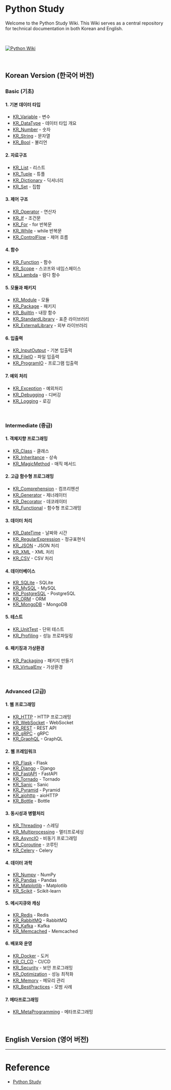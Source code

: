 # Python Study

Welcome to the Python Study Wiki. This Wiki serves as a central repository for technical documentation in both Korean and English.

<br/>

[![Python Wiki](https://img.shields.io/badge/Python%20Wiki-%233776AB?style=for-the-badge&logo=python&logoColor=white)](https://github.com/somaz94/python-study/wiki)

<br/>

## Korean Version (한국어 버전)

### Basic (기초)
#### 1. 기본 데이터 타입
- [KR_Variable](https://github.com/somaz94/python-study/wiki/KR_Variable) - 변수
- [KR_DataType](https://github.com/somaz94/python-study/wiki/KR_DataType) - 데이터 타입 개요
- [KR_Number](https://github.com/somaz94/python-study/wiki/KR_Number) - 숫자
- [KR_String](https://github.com/somaz94/python-study/wiki/KR_String) - 문자열
- [KR_Bool](https://github.com/somaz94/python-study/wiki/KR_Bool) - 불리언

#### 2. 자료구조
- [KR_List](https://github.com/somaz94/python-study/wiki/KR_List) - 리스트
- [KR_Tuple](https://github.com/somaz94/python-study/wiki/KR_Tuple) - 튜플
- [KR_Dictionary](https://github.com/somaz94/python-study/wiki/KR_Dictionary) - 딕셔너리
- [KR_Set](https://github.com/somaz94/python-study/wiki/KR_Set) - 집합

#### 3. 제어 구조
- [KR_Operator](https://github.com/somaz94/python-study/wiki/KR_Operator) - 연산자
- [KR_If](https://github.com/somaz94/python-study/wiki/KR_If) - 조건문
- [KR_For](https://github.com/somaz94/python-study/wiki/KR_For) - for 반복문
- [KR_While](https://github.com/somaz94/python-study/wiki/KR_While) - while 반복문
- [KR_ControlFlow](https://github.com/somaz94/python-study/wiki/KR_ControlFlow) - 제어 흐름

#### 4. 함수
- [KR_Function](https://github.com/somaz94/python-study/wiki/KR_Function) - 함수
- [KR_Scope](https://github.com/somaz94/python-study/wiki/KR_Scope) - 스코프와 네임스페이스
- [KR_Lambda](https://github.com/somaz94/python-study/wiki/KR_Lambda) - 람다 함수

#### 5. 모듈과 패키지
- [KR_Module](https://github.com/somaz94/python-study/wiki/KR_Module) - 모듈
- [KR_Package](https://github.com/somaz94/python-study/wiki/KR_Package) - 패키지
- [KR_BuiltIn](https://github.com/somaz94/python-study/wiki/KR_BuiltIn) - 내장 함수
- [KR_StandardLibrary](https://github.com/somaz94/python-study/wiki/KR_StandardLibrary) - 표준 라이브러리
- [KR_ExternalLibrary](https://github.com/somaz94/python-study/wiki/KR_ExternalLibrary) - 외부 라이브러리

#### 6. 입출력
- [KR_InputOutput](https://github.com/somaz94/python-study/wiki/KR_InputOutput) - 기본 입출력
- [KR_FileIO](https://github.com/somaz94/python-study/wiki/KR_FileIO) - 파일 입출력
- [KR_ProgramIO](https://github.com/somaz94/python-study/wiki/KR_ProgramIO) - 프로그램 입출력

#### 7. 예외 처리
- [KR_Exception](https://github.com/somaz94/python-study/wiki/KR_Exception) - 예외처리
- [KR_Debugging](https://github.com/somaz94/python-study/wiki/KR_Debugging) - 디버깅
- [KR_Logging](https://github.com/somaz94/python-study/wiki/KR_Logging) - 로깅

<br/>

### Intermediate (중급)
#### 1. 객체지향 프로그래밍
- [KR_Class](https://github.com/somaz94/python-study/wiki/KR_Class) - 클래스
- [KR_Inheritance](https://github.com/somaz94/python-study/wiki/KR_Inheritance) - 상속
- [KR_MagicMethod](https://github.com/somaz94/python-study/wiki/KR_MagicMethod) - 매직 메서드

#### 2. 고급 함수형 프로그래밍
- [KR_Comprehension](https://github.com/somaz94/python-study/wiki/KR_Comprehension) - 컴프리헨션
- [KR_Generator](https://github.com/somaz94/python-study/wiki/KR_Generator) - 제너레이터
- [KR_Decorator](https://github.com/somaz94/python-study/wiki/KR_Decorator) - 데코레이터
- [KR_Functional](https://github.com/somaz94/python-study/wiki/KR_Functional) - 함수형 프로그래밍

#### 3. 데이터 처리
- [KR_DateTime](https://github.com/somaz94/python-study/wiki/KR_DateTime) - 날짜와 시간
- [KR_RegularExpression](https://github.com/somaz94/python-study/wiki/KR_RegularExpression) - 정규표현식
- [KR_JSON](https://github.com/somaz94/python-study/wiki/KR_JSON) - JSON 처리
- [KR_XML](https://github.com/somaz94/python-study/wiki/KR_XML) - XML 처리
- [KR_CSV](https://github.com/somaz94/python-study/wiki/KR_CSV) - CSV 처리

#### 4. 데이터베이스
- [KR_SQLite](https://github.com/somaz94/python-study/wiki/KR_SQLite) - SQLite
- [KR_MySQL](https://github.com/somaz94/python-study/wiki/KR_MySQL) - MySQL
- [KR_PostgreSQL](https://github.com/somaz94/python-study/wiki/KR_PostgreSQL) - PostgreSQL
- [KR_ORM](https://github.com/somaz94/python-study/wiki/KR_ORM) - ORM
- [KR_MongoDB](https://github.com/somaz94/python-study/wiki/KR_MongoDB) - MongoDB

#### 5. 테스트
- [KR_UnitTest](https://github.com/somaz94/python-study/wiki/KR_UnitTest) - 단위 테스트
- [KR_Profiling](https://github.com/somaz94/python-study/wiki/KR_Profiling) - 성능 프로파일링

#### 6. 패키징과 가상환경
- [KR_Packaging](https://github.com/somaz94/python-study/wiki/KR_Packaging) - 패키지 만들기
- [KR_VirtualEnv](https://github.com/somaz94/python-study/wiki/KR_VirtualEnv) - 가상환경

<br/>

### Advanced (고급)
#### 1. 웹 프로그래밍
- [KR_HTTP](https://github.com/somaz94/python-study/wiki/KR_HTTP) - HTTP 프로그래밍
- [KR_WebSocket](https://github.com/somaz94/python-study/wiki/KR_WebSocket) - WebSocket
- [KR_REST](https://github.com/somaz94/python-study/wiki/KR_REST) - REST API
- [KR_gRPC](https://github.com/somaz94/python-study/wiki/KR_gRPC) - gRPC
- [KR_GraphQL](https://github.com/somaz94/python-study/wiki/KR_GraphQL) - GraphQL

#### 2. 웹 프레임워크
- [KR_Flask](https://github.com/somaz94/python-study/wiki/KR_Flask) - Flask
- [KR_Django](https://github.com/somaz94/python-study/wiki/KR_Django) - Django
- [KR_FastAPI](https://github.com/somaz94/python-study/wiki/KR_FastAPI) - FastAPI
- [KR_Tornado](https://github.com/somaz94/python-study/wiki/KR_Tornado) - Tornado
- [KR_Sanic](https://github.com/somaz94/python-study/wiki/KR_Sanic) - Sanic
- [KR_Pyramid](https://github.com/somaz94/python-study/wiki/KR_Pyramid) - Pyramid
- [KR_aiohttp](https://github.com/somaz94/python-study/wiki/KR_aiohttp) - aioHTTP
- [KR_Bottle](https://github.com/somaz94/python-study/wiki/KR_Bottle) - Bottle

#### 3. 동시성과 병렬처리
- [KR_Threading](https://github.com/somaz94/python-study/wiki/KR_Threading) - 스레딩
- [KR_Multiprocessing](https://github.com/somaz94/python-study/wiki/KR_Multiprocessing) - 멀티프로세싱
- [KR_AsyncIO](https://github.com/somaz94/python-study/wiki/KR_AsyncIO) - 비동기 프로그래밍
- [KR_Coroutine](https://github.com/somaz94/python-study/wiki/KR_Coroutine) - 코루틴
- [KR_Celery](https://github.com/somaz94/python-study/wiki/KR_Celery) - Celery

#### 4. 데이터 과학
- [KR_Numpy](https://github.com/somaz94/python-study/wiki/KR_Numpy) - NumPy
- [KR_Pandas](https://github.com/somaz94/python-study/wiki/KR_Pandas) - Pandas
- [KR_Matplotlib](https://github.com/somaz94/python-study/wiki/KR_Matplotlib) - Matplotlib
- [KR_Scikit](https://github.com/somaz94/python-study/wiki/KR_Scikit) - Scikit-learn

#### 5. 메시지큐와 캐싱
- [KR_Redis](https://github.com/somaz94/python-study/wiki/KR_Redis) - Redis
- [KR_RabbitMQ](https://github.com/somaz94/python-study/wiki/KR_RabbitMQ) - RabbitMQ
- [KR_Kafka](https://github.com/somaz94/python-study/wiki/KR_Kafka) - Kafka
- [KR_Memcached](https://github.com/somaz94/python-study/wiki/KR_Memcached) - Memcached

#### 6. 배포와 운영
- [KR_Docker](https://github.com/somaz94/python-study/wiki/KR_Docker) - 도커
- [KR_CI_CD](https://github.com/somaz94/python-study/wiki/KR_CI_CD) - CI/CD
- [KR_Security](https://github.com/somaz94/python-study/wiki/KR_Security) - 보안 프로그래밍
- [KR_Optimization](https://github.com/somaz94/python-study/wiki/KR_Optimization) - 성능 최적화
- [KR_Memory](https://github.com/somaz94/python-study/wiki/KR_Memory) - 메모리 관리
- [KR_BestPractices](https://github.com/somaz94/python-study/wiki/KR_BestPractices) - 모범 사례

#### 7. 메타프로그래밍
- [KR_MetaProgramming](https://github.com/somaz94/python-study/wiki/KR_MetaProgramming) - 메타프로그래밍

<br/>

## English Version (영어 버전)
<!-- 추후 영어 버전 추가 예정 -->

---------------------------

# Reference
- [Python Study](https://wikidocs.net/book/1)
